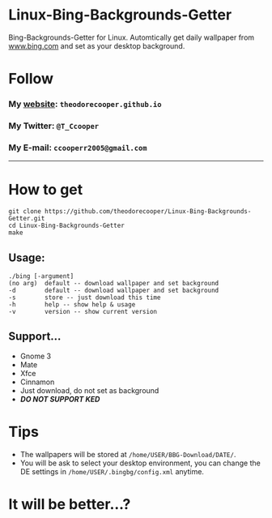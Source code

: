 # Linux-Bing-Backgrounds-Getter
Bing-Backgrounds-Getter for Linux.
Automtically get daily wallpaper from www.bing.com and set as your desktop background.

# Follow
### My <a href="https://theodorecooper.github.io" target="_blank">website</a>: `theodorecooper.github.io`
### My Twitter: `@T_Ccooper`
### My E-mail: `ccooperr2005@gmail.com`

---
# How to get
```shell
git clone https://github.com/theodorecooper/Linux-Bing-Backgrounds-Getter.git
cd Linux-Bing-Backgrounds-Getter
make
```
## Usage:
```shell
./bing [-argument]
(no arg)  default -- download wallpaper and set background
-d        default -- download wallpaper and set background
-s        store -- just download this time
-h        help -- show help & usage
-v        version -- show current version
```

## Support...
* Gnome 3
* Mate
* Xfce
* Cinnamon
* Just download, do not set as background 
* ***DO NOT SUPPORT KED***

# Tips
+ The wallpapers will be stored at `/home/USER/BBG-Download/DATE/`.
+ You will be ask to select your desktop environment, you can change the DE settings in `/home/USER/.bingbg/config.xml` anytime.

# It will be better...?
